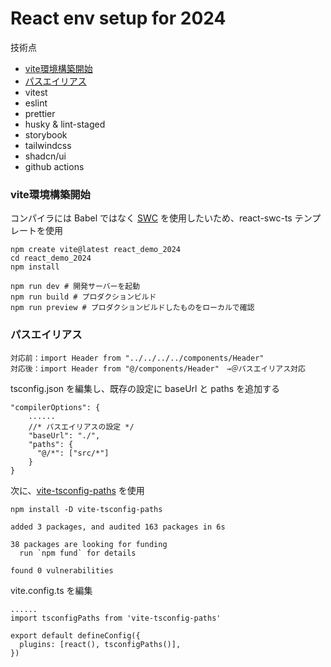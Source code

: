 # React env setup for 2024
技術点
- [vite環境構築開始](#vite環境構築開始)
- [パスエイリアス](#パスエイリアス)
- vitest
- eslint
- prettier
- husky & lint-staged
- storybook
- tailwindcss
- shadcn/ui
- github actions

### vite環境構築開始
コンパイラには Babel ではなく [SWC](https://swc.rs/) を使用したいため、react-swc-ts テンプレートを使用
```
npm create vite@latest react_demo_2024
cd react_demo_2024
npm install

npm run dev # 開発サーバーを起動
npm run build # プロダクションビルド
npm run preview # プロダクションビルドしたものをローカルで確認
```

### パスエイリアス
```
対応前：import Header from "../../../../components/Header"
対応後：import Header from "@/components/Header"　→＠パスエイリアス対応
```
tsconfig.json を編集し、既存の設定に baseUrl と paths を追加する
```
"compilerOptions": {
    ......
    //* パスエイリアスの設定 */
    "baseUrl": "./",
    "paths": {
      "@/*": ["src/*"]
    }
}
```
次に、[vite-tsconfig-paths](https://github.com/aleclarson/vite-tsconfig-paths) を使用

```
npm install -D vite-tsconfig-paths

added 3 packages, and audited 163 packages in 6s

38 packages are looking for funding
  run `npm fund` for details

found 0 vulnerabilities

```

vite.config.ts を編集
```
......
import tsconfigPaths from 'vite-tsconfig-paths'

export default defineConfig({
  plugins: [react(), tsconfigPaths()],
})
```
